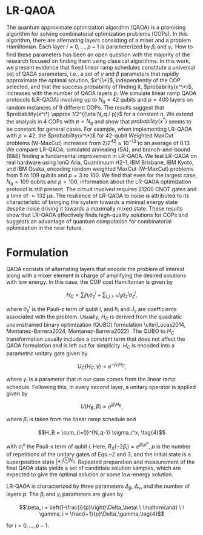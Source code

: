 # LR-QAOA
The quantum approximate optimization algorithm (QAOA) is a promising algorithm for solving combinatorial optimization problems (COPs). In this algorithm, there are alternating layers consisting of a mixer and a problem Hamiltonian. Each layer $i=0,\ldots,p-1$ is parameterized by $\beta_i$ and $\gamma_i$. How to find these parameters has been an open question with the majority of the research focused on finding them using classical algorithms. In this work, we present evidence that fixed linear ramp schedules constitute a universal set of QAOA parameters, i.e., a set of $\gamma$ and $\beta$ parameters that rapidly approximate the optimal solution, $x^{\*}$, independently of the COP selected, and that the success probability of finding it, $probability(x^\*)$, increases with the number of QAOA layers $p$. We simulate linear ramp QAOA protocols (LR-QAOA) involving up to $N_q=42$ qubits and $p = 400$ layers on random instances of 9 different COPs. The results suggest that $probability(x^\*) \approx 1/2^{(\eta N_q / p)}$ for a constant $\eta$. We extend the analysis in 4 COPs with $p=N_q$ and show that $probability(x^*)$ seems to be constant for general cases.  For example, when implementing LR-QAOA with $p=42$, the $probability(x^\*)$ for 42-qubit Weighted MaxCut problems (W-MaxCut) increases from $2/2^{42}\approx 10^{-13}$ to an average of 0.13. We compare LR-QAOA, simulated annealing (SA), and branch-and-bound (B\&B) finding a fundamental improvement in LR-QAOA. We test LR-QAOA on real hardware using IonQ Aria, Quantinuum H2-1, IBM Brisbane, IBM Kyoto, and IBM Osaka, encoding random weighted MaxCut (W-MaxCut) problems from 5 to 109 qubits and $p=3$ to $100$. We find that even for the largest case, $N_q=109$ qubits and $p=100$, information about the LR-QAOA optimization protocol is still present. The circuit involved requires 21200 CNOT gates and a time of $\approx 132 \ \mu s$. The resilience of LR-QAOA to noise is attributed to its characteristic of bringing the system towards a minimal energy state despite noise driving it towards a maximally mixed state. These results show that LR-QAOA effectively finds high-quality solutions for COPs and suggests an advantage of quantum computation for combinatorial optimization in the near future.

# Formulation
QAOA consists of alternating layers that encode the problem of interest along with a mixer element in charge of amplifying the desired solutions with low energy. In this case, the COP cost Hamiltonian is given by

$$H_C = \sum_i h_i \sigma_z^i + \sum_{i, j > i} J_{ij} \sigma_z^i \sigma_z^j,\tag{1}$$

where $\sigma_z^i$ is the Pauli-z term of qubit i, and $h_i$ and $J_{ij}$ are coefficients associated with the problem. Usually, $H_C$ is derived from the quadratic unconstrained binary optimization (QUBO) formulation \cite{Lucas2014, Montanez-Barrera2024, Montanez-Barrera2022}. The QUBO to $H_C$ transformation usually includes a constant term that does not affect the QAOA formulation and is left out for simplicity. $H_C$ is encoded into a parametric unitary gate given by

$$U_C(H_C, \gamma)=e^{-j \gamma_i H_C},\tag{2}$$

 where $\gamma_i$ is a parameter that in our case comes from the linear ramp schedule. Following this, in every second layer, a unitary operator is applied given by 

$$U(H_B, \beta)=e^{j \beta_i H_B},\tag{3}$$

where $\beta_i$ is taken from the linear ramp schedule and 

$$H_B = \sum_{i=0}^{N_q-1} \sigma_i^x, \tag{4}$$

with $\sigma_i^x$ the Pauli-x term of qubit $i$. Here, $R_X(-2\beta_i) = e^{j\beta_i \sigma^x}$, $p$ is the number of repetitions of the unitary gates of Eqs.~2 and 3, and the initial state is a superposition state $| + \rangle^{\otimes N_q}$. Repeated preparation and measurement of the final QAOA state yields a set of candidate solution samples, which are expected to give the optimal solution or some low-energy solution.

LR-QAOA is characterized by three parameters $\Delta_\beta$, $\Delta_\gamma$, and the number of layers $p$. The $\beta_i$ and $\gamma_i$ parameters are given by 

$$\beta_i = \left(1-\frac{i}{p}\right)\Delta_\beta\ \ \mathrm{and} \ \ \gamma_i = \frac{i+1}{p}\Delta_\gamma,\tag{4}$$

for $i=0, ..., p-1$. 
